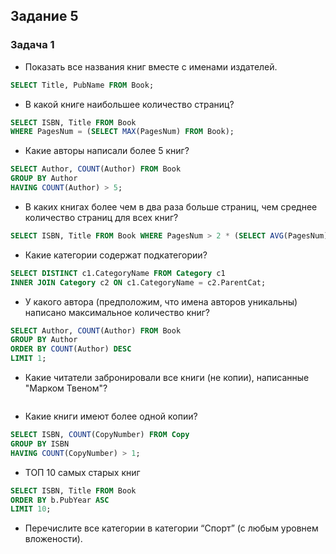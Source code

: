 ## Задание 5 
 
### Задача 1 
 
* Показать все названия книг вместе с именами издателей. 
 
```sql 
SELECT Title, PubName FROM Book; 
``` 
 
* В какой книге наибольшее количество страниц? 
 
```sql 
SELECT ISBN, Title FROM Book 
WHERE PagesNum = (SELECT MAX(PagesNum) FROM Book); 
``` 
 
* Какие авторы написали более 5 книг? 
 
```sql 
SELECT Author, COUNT(Author) FROM Book 
GROUP BY Author 
HAVING COUNT(Author) > 5; 
``` 
 
* В каких книгах более чем в два раза больше страниц, чем среднее количество страниц для всех книг? 
 
```sql 
SELECT ISBN, Title FROM Book WHERE PagesNum > 2 * (SELECT AVG(PagesNum) FROM Book); 
``` 
 
* Какие категории содержат подкатегории? 
 
```sql 
SELECT DISTINCT c1.CategoryName FROM Category c1 
INNER JOIN Category c2 ON c1.CategoryName = c2.ParentCat; 
``` 
 
* У какого автора (предположим, что имена авторов уникальны) написано максимальное количество книг? 
 
```sql
SELECT Author, COUNT(Author) FROM Book 
GROUP BY Author 
ORDER BY COUNT(Author) DESC 
LIMIT 1; 
``` 
 
* Какие читатели забронировали все книги (не копии), написанные "Марком Твеном"? 
 
```sql 
``` 
 
* Какие книги имеют более одной копии? 
 
```sql 
SELECT ISBN, COUNT(CopyNumber) FROM Copy 
GROUP BY ISBN 
HAVING COUNT(CopyNumber) > 1; 
``` 
 
* ТОП 10 самых старых книг 
 
```sql 
SELECT ISBN, Title FROM Book 
ORDER BY b.PubYear ASC 
LIMIT 10; 
``` 
 
* Перечислите все категории в категории “Спорт” (с любым уровнем вложености). 
 
```sql 
``` 
